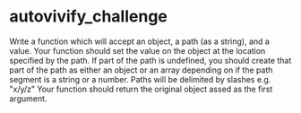 # autovivify_challenge

  Write a function which will accept an object, a path (as a string), and a value.
  Your function should set the value on the object at the location specified by
  the path. If part of the path is undefined, you should create that part of the
  path as either an object or an array depending on if the path segment is a
  string or a number.
  Paths will be delimited by slashes e.g. "x/y/z"
  Your function should return the original object assed as the first argument.
